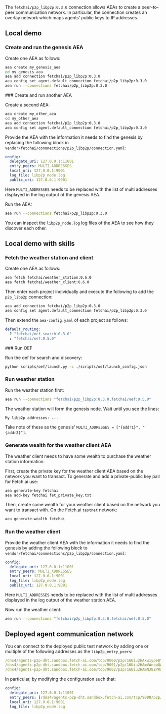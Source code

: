 The `fetchai/p2p_libp2p:0.3.0` connection allows AEAs to create a peer-to-peer communication network. In particular, the connection creates an overlay network which maps agents' public keys to IP addresses.

## Local demo

### Create and run the genesis AEA

Create one AEA as follows:

``` bash
aea create my_genesis_aea
cd my_genesis_aea
aea add connection fetchai/p2p_libp2p:0.3.0
aea config set agent.default_connection fetchai/p2p_libp2p:0.3.0
aea run --connections fetchai/p2p_libp2p:0.3.0
```

### Create and run another AEA

Create a second AEA:

``` bash
aea create my_other_aea
cd my_other_aea
aea add connection fetchai/p2p_libp2p:0.3.0
aea config set agent.default_connection fetchai/p2p_libp2p:0.3.0
```

Provide the AEA with the information it needs to find the genesis by replacing the following block in `vendor/fetchai/connnections/p2p_libp2p/connection.yaml`:

``` yaml
config:
  delegate_uri: 127.0.0.1:11001
  entry_peers: MULTI_ADDRESSES
  local_uri: 127.0.0.1:9001
  log_file: libp2p_node.log
  public_uri: 127.0.0.1:9001
```
Here `MULTI_ADDRESSES` needs to be replaced with the list of multi addresses displayed in the log output of the genesis AEA.

Run the AEA:

``` bash
aea run --connections fetchai/p2p_libp2p:0.3.0
```

You can inspect the `libp2p_node.log` log files of the AEA to see how they discover each other.


## Local demo with skills

### Fetch the weather station and client

Create one AEA as follows:

``` bash
aea fetch fetchai/weather_station:0.6.0
aea fetch fetchai/weather_client:0.6.0
```

Then enter each project individually and execute the following to add the `p2p_libp2p` connection:
``` bash
aea add connection fetchai/p2p_libp2p:0.3.0
aea config set agent.default_connection fetchai/p2p_libp2p:0.3.0
```

Then extend the `aea-config.yaml` of each project as follows:
``` yaml
default_routing:
  ? "fetchai/oef_search:0.3.0"
  : "fetchai/oef:0.5.0"
```
### Run OEF

Run the oef for search and discovery:
``` bash
python scripts/oef/launch.py -c ./scripts/oef/launch_config.json
```

### Run weather station

Run the weather station first:
``` bash
aea run --connections "fetchai/p2p_libp2p:0.3.0,fetchai/oef:0.5.0"
```
The weather station will form the genesis node. Wait until you see the lines:
``` bash
My libp2p addresses: ...
```
Take note of these as the genesis' `MULTI_ADDRESSES = ["{addr1}", "{addr2}"]`.

### Generate wealth for the weather client AEA

The weather client needs to have some wealth to purchase the weather station information.

First, create the private key for the weather client AEA based on the network you want to transact. To generate and add a private-public key pair for Fetch.ai use:
``` bash
aea generate-key fetchai
aea add-key fetchai fet_private_key.txt
```

Then, create some wealth for your weather client based on the network you want to transact with. On the Fetch.ai `testnet` network:
``` bash
aea generate-wealth fetchai
```

### Run the weather client

Provide the weather client AEA with the information it needs to find the genesis by adding the following block to `vendor/fetchai/connnections/p2p_libp2p/connection.yaml`:
``` yaml
config:
  delegate_uri: 127.0.0.1:11001
  entry_peers: MULTI_ADDRESSES
  local_uri: 127.0.0.1:9001
  log_file: libp2p_node.log
  public_uri: 127.0.0.1:9001
```
Here `MULTI_ADDRESSES` needs to be replaced with the list of multi addresses displayed in the log output of the weather station AEA.

Now run the weather client:
``` bash
aea run --connections "fetchai/p2p_libp2p:0.3.0,fetchai/oef:0.5.0"
```

## Deployed agent communication network

You can connect to the deployed public test network by adding one or multiple of the following addresses as the `libp2p_entry_peers`:

```yaml
/dns4/agents-p2p-dht.sandbox.fetch-ai.com/tcp/9000/p2p/16Uiu2HAkw1ypeQYQbRFV5hKUxGRHocwU5ohmVmCnyJNg36tnPFdx
/dns4/agents-p2p-dht.sandbox.fetch-ai.com/tcp/9001/p2p/16Uiu2HAmVWnopQAqq4pniYLw44VRvYxBUoRHqjz1Hh2SoCyjbyRW
/dns4/agents-p2p-dht.sandbox.fetch-ai.com/tcp/9002/p2p/16Uiu2HAmNJ8ZPRaXgYjhFf8xo8RBTX8YoUU5kzTW7Z4E5J3x9L1t
```

In particular, by modifying the configuration such that:
``` yaml
config:
  delegate_uri: 127.0.0.1:11001
  entry_peers: [/dns4/agents-p2p-dht.sandbox.fetch-ai.com/tcp/9000/p2p/16Uiu2HAkw1ypeQYQbRFV5hKUxGRHocwU5ohmVmCnyJNg36tnPFdx, /dns4/agents-p2p-dht.sandbox.fetch-ai.com/tcp/9001/p2p/16Uiu2HAmVWnopQAqq4pniYLw44VRvYxBUoRHqjz1Hh2SoCyjbyRW, /dns4/agents-p2p-dht.sandbox.fetch-ai.com/tcp/9002/p2p/16Uiu2HAmNJ8ZPRaXgYjhFf8xo8RBTX8YoUU5kzTW7Z4E5J3x9L1t]
  local_uri: 127.0.0.1:9001
  log_file: libp2p_node.log
```
